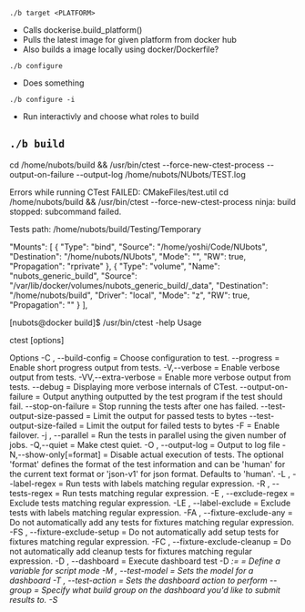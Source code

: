 `./b target <PLATFORM>`
 - Calls dockerise.build_platform()
 - Pulls the latest image for given platform from docker hub
 - Also builds a image locally using docker/Dockerfile?

`./b configure`
 - Does something

`./b configure -i`
 - Run interactivly and choose what roles to build

`./b build`
 -





cd /home/nubots/build && /usr/bin/ctest --force-new-ctest-process --output-on-failure --output-log /home/nubots/NUbots/TEST.log




 Errors while running CTest
FAILED: CMakeFiles/test.util
cd /home/nubots/build && /usr/bin/ctest --force-new-ctest-process
ninja: build stopped: subcommand failed.




Tests path: /home/nubots/build/Testing/Temporary



"Mounts": [
            {
                "Type": "bind",
                "Source": "/home/yoshi/Code/NUbots",
                "Destination": "/home/nubots/NUbots",
                "Mode": "",
                "RW": true,
                "Propagation": "rprivate"
            },
            {
                "Type": "volume",
                "Name": "nubots_generic_build",
                "Source": "/var/lib/docker/volumes/nubots_generic_build/_data",
                "Destination": "/home/nubots/build",
                "Driver": "local",
                "Mode": "z",
                "RW": true,
                "Propagation": ""
            }
        ],


[nubots@docker build]$ /usr/bin/ctest -help
Usage

  ctest [options]

Options
  -C <cfg>, --build-config <cfg>
                               = Choose configuration to test.
  --progress                   = Enable short progress output from tests.
  -V,--verbose                 = Enable verbose output from tests.
  -VV,--extra-verbose          = Enable more verbose output from tests.
  --debug                      = Displaying more verbose internals of CTest.
  --output-on-failure          = Output anything outputted by the test
                                 program if the test should fail.
  --stop-on-failure            = Stop running the tests after one has failed.
  --test-output-size-passed <size>
                               = Limit the output for passed tests to <size>
                                 bytes
  --test-output-size-failed <size>
                               = Limit the output for failed tests to <size>
                                 bytes
  -F                           = Enable failover.
  -j <jobs>, --parallel <jobs> = Run the tests in parallel using the given
                                 number of jobs.
  -Q,--quiet                   = Make ctest quiet.
  -O <file>, --output-log <file>
                               = Output to log file
  -N,--show-only[=format]      = Disable actual execution of tests.  The
                                 optional 'format' defines the format of the
                                 test information and can be 'human' for the
                                 current text format or 'json-v1' for json
                                 format.  Defaults to 'human'.
  -L <regex>, --label-regex <regex>
                               = Run tests with labels matching regular
                                 expression.
  -R <regex>, --tests-regex <regex>
                               = Run tests matching regular expression.
  -E <regex>, --exclude-regex <regex>
                               = Exclude tests matching regular expression.
  -LE <regex>, --label-exclude <regex>
                               = Exclude tests with labels matching regular
                                 expression.
  -FA <regex>, --fixture-exclude-any <regex>
                               = Do not automatically add any tests for
                                 fixtures matching regular expression.
  -FS <regex>, --fixture-exclude-setup <regex>
                               = Do not automatically add setup tests for
                                 fixtures matching regular expression.
  -FC <regex>, --fixture-exclude-cleanup <regex>
                               = Do not automatically add cleanup tests for
                                 fixtures matching regular expression.
  -D <dashboard>, --dashboard <dashboard>
                               = Execute dashboard test
  -D <var>:<type>=<value>      = Define a variable for script mode
  -M <model>, --test-model <model>
                               = Sets the model for a dashboard
  -T <action>, --test-action <action>
                               = Sets the dashboard action to perform
  --group <group>              = Specify what build group on the dashboard
                                 you'd like to submit results to.
  -S <script>, --script <script>
                               = Execute a dashboard for a configuration
  -SP <script>, --script-new-process <script>
                               = Execute a dashboard for a configuration
  -A <file>, --add-notes <file>= Add a notes file with submission
  -I [Start,End,Stride,test#,test#|Test file], --tests-information
                               = Run a specific number of tests by number.
  -U, --union                  = Take the Union of -I and -R
  --rerun-failed               = Run only the tests that failed previously
  --repeat until-fail:<n>, --repeat-until-fail <n>
                               = Require each test to run <n> times without
                                 failing in order to pass
  --repeat until-pass:<n>      = Allow each test to run up to <n> times in
                                 order to pass
  --repeat after-timeout:<n>   = Allow each test to run up to <n> times if it
                                 times out
  --max-width <width>          = Set the max width for a test name to output
  --interactive-debug-mode [0|1]
                               = Set the interactive mode to 0 or 1.
  --resource-spec-file <file>  = Set the resource spec file to use.
  --no-label-summary           = Disable timing summary information for
                                 labels.
  --no-subproject-summary      = Disable timing summary information for
                                 subprojects.
  --build-and-test             = Configure, build and run a test.
  --build-target               = Specify a specific target to build.
  --build-nocmake              = Run the build without running cmake first.
  --build-run-dir              = Specify directory to run programs from.
  --build-two-config           = Run CMake twice
  --build-exe-dir              = Specify the directory for the executable.
  --build-generator            = Specify the generator to use.
  --build-generator-platform   = Specify the generator-specific platform.
  --build-generator-toolset    = Specify the generator-specific toolset.
  --build-project              = Specify the name of the project to build.
  --build-makeprogram          = Specify the make program to use.
  --build-noclean              = Skip the make clean step.
  --build-config-sample        = A sample executable to use to determine the
                                 configuration
  --build-options              = Add extra options to the build step.
  --test-command               = The test to run with the --build-and-test
                                 option.
  --test-timeout               = The time limit in seconds, internal use
                                 only.
  --test-load                  = CPU load threshold for starting new parallel
                                 tests.
  --tomorrow-tag               = Nightly or experimental starts with next day
                                 tag.
  --overwrite                  = Overwrite CTest configuration option.
  --extra-submit <file>[;<file>]
                               = Submit extra files to the dashboard.
  --force-new-ctest-process    = Run child CTest instances as new processes
  --schedule-random            = Use a random order for scheduling tests
  --submit-index               = Submit individual dashboard tests with
                                 specific index
  --timeout <seconds>          = Set the default test timeout.
  --stop-time <time>           = Set a time at which all tests should stop
                                 running.
  --http1.0                    = Submit using HTTP 1.0.
  --no-compress-output         = Do not compress test output when submitting.
  --print-labels               = Print all available test labels.
  --no-tests=<[error|ignore]>  = Regard no tests found either as 'error' or
                                 'ignore' it.
  --help,-help,-usage,-h,-H,/? = Print usage information and exit.
  --version,-version,/V [<f>]  = Print version number and exit.
  --help-full [<f>]            = Print all help manuals and exit.
  --help-manual <man> [<f>]    = Print one help manual and exit.
  --help-manual-list [<f>]     = List help manuals available and exit.
  --help-command <cmd> [<f>]   = Print help for one command and exit.
  --help-command-list [<f>]    = List commands with help available and exit.
  --help-commands [<f>]        = Print cmake-commands manual and exit.
  --help-module <mod> [<f>]    = Print help for one module and exit.
  --help-module-list [<f>]     = List modules with help available and exit.
  --help-modules [<f>]         = Print cmake-modules manual and exit.
  --help-policy <cmp> [<f>]    = Print help for one policy and exit.
  --help-policy-list [<f>]     = List policies with help available and exit.
  --help-policies [<f>]        = Print cmake-policies manual and exit.
  --help-property <prop> [<f>] = Print help for one property and exit.
  --help-property-list [<f>]   = List properties with help available and
                                 exit.
  --help-properties [<f>]      = Print cmake-properties manual and exit.
  --help-variable var [<f>]    = Print help for one variable and exit.
  --help-variable-list [<f>]   = List variables with help available and exit.
  --help-variables [<f>]       = Print cmake-variables manual and exit.
